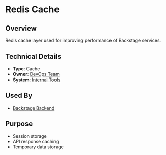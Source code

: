 # Redis Cache

## Overview
Redis cache layer used for improving performance of Backstage services.

## Technical Details
* **Type**: Cache
* **Owner**: [DevOps Team](../teams/team-devops.md)
* **System**: [Internal Tools](../systems/internal-tools.md)

## Used By
* [Backstage Backend](../components/backstage-backend.md)

## Purpose
* Session storage
* API response caching
* Temporary data storage
